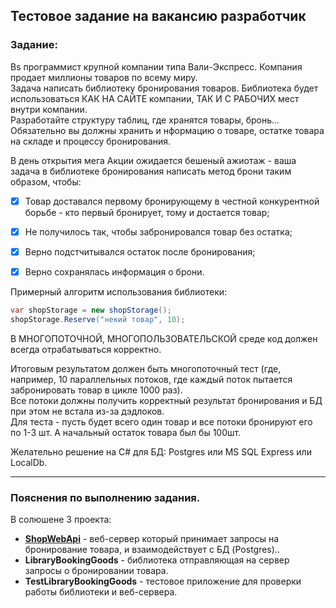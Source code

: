 ## Тестовое задание на вакансию разработчик  
  
### Задание:  
  
Вs программист крупной компании типа Вали-Экспресс. Компания продает миллионы товаров по всему миру.  
Задача написать библиотеку бронирования товаров. Библиотека будет использоваться КАК НА САЙТЕ 
компании, ТАК И С РАБОЧИХ мест внутри компании.  
Разработайте структуру таблиц, где хранятся товары, бронь... Обязательно вы должны хранить и нформацию 
о товаре, остатке товара на складе и процессу бронирования.  
  
В день открытия мега Акции ожидается бешеный ажиотаж - ваша задача в библиотеке бронирования написать 
метод брони таким образом, чтобы:  
- [X] Товар доставался первому бронирующему в честной конкурентной борьбе - кто первый бронирует, 
тому и достается товар;  
- [X] Не получилось так, чтобы забронировался товар без остатка;  
- [X] Верно подстчитывался остаток после бронирования;  
- [X] Верно сохранялась информация о брони.  
  
  
Примерный алгоритм использования библиотеки:  
  
```cs  
var shopStorage = new shopStorage();
shopStorage.Reserve("некий товар", 10);
```  
  
В МНОГОПОТОЧНОЙ, МНОГОПОЛЬЗОВАТЕЛЬСКОЙ среде код должен всегда отрабатываться корректно.  
  
Итоговым результатом должен быть многопоточный тест (где, например, 10 параллельных потоков, 
где каждый поток пытается забронировать товар в цикле 1000 раз).  
Все потоки должны получить корректный результат бронирования и БД при этом не встала из-за дэдлоков.  
Для теста - пусть будет всего один товар и все потоки бронируют его по 1-3 шт. А начальный остаток товара 
был бы 100шт.  
  
Желательно решение на C# для БД: Postgres или MS SQL Express или LocalDb.  
  
---  
  
### Пояснения по выполнению задания.  
  
В солюшене 3 проекта:  
  
- **[ShopWebApi](./Docs/ShopWebApi.md)** - веб-сервер который принимает запросы на бронирование товара, и взаимодействует с БД (Postgres)..  
- **LibraryBookingGoods** - библиотека отправляющая на сервер запросы о бронировании товара.  
- **TestLibraryBookingGoods** - тестовое приложение для проверки работы библиотеки и веб-сервера.  
  

